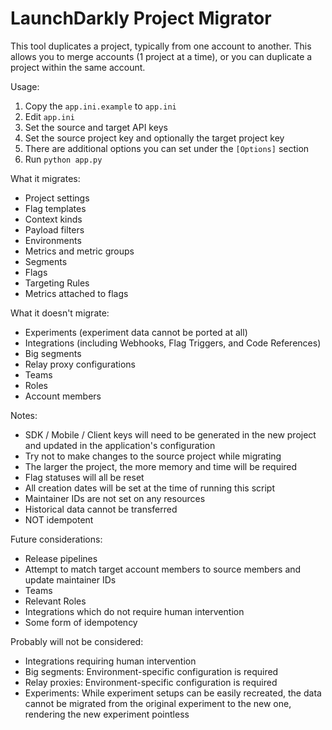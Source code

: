 # LaunchDarkly Project Migrator

This tool duplicates a project, typically from one account to another. This allows you to merge accounts (1 project at a time), or you can duplicate a project within the same account.

Usage:

1. Copy the `app.ini.example` to `app.ini`
2. Edit `app.ini`
3. Set the source and target API keys
4. Set the source project key and optionally the target project key
5. There are additional options you can set under the `[Options]` section
6. Run `python app.py`

What it migrates:
* Project settings
* Flag templates
* Context kinds
* Payload filters
* Environments
* Metrics and metric groups
* Segments
* Flags
* Targeting Rules
* Metrics attached to flags

What it doesn't migrate:
* Experiments (experiment data cannot be ported at all)
* Integrations (including Webhooks, Flag Triggers, and Code References)
* Big segments
* Relay proxy configurations
* Teams
* Roles
* Account members

Notes:
* SDK / Mobile / Client keys will need to be generated in the new project and updated in the application's configuration
* Try not to make changes to the source project while migrating
* The larger the project, the more memory and time will be required
* Flag statuses will all be reset
* All creation dates will be set at the time of running this script
* Maintainer IDs are not set on any resources
* Historical data cannot be transferred
* NOT idempotent

Future considerations:
* Release pipelines
* Attempt to match target account members to source members and update maintainer IDs
* Teams
* Relevant Roles
* Integrations which do not require human intervention
* Some form of idempotency

Probably will not be considered:
* Integrations requiring human intervention
* Big segments: Environment-specific configuration is required
* Relay proxies: Environment-specific configuration is required
* Experiments: While experiment setups can be easily recreated, the data cannot be migrated from the original experiment to the new one, rendering the new experiment pointless
